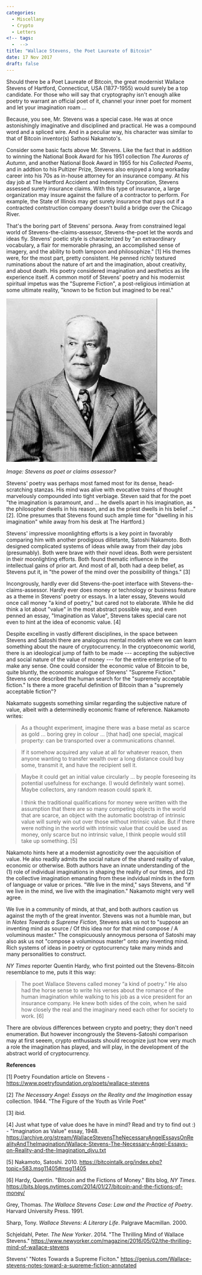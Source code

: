 ```yaml
---
categories:
  - Miscellany
  - Crypto
  - Letters
<!-- tags:
  -  -->
title: "Wallace Stevens, the Poet Laureate of Bitcoin"
date: 17 Nov 2017
draft: false
---
```

Should there be a Poet Laureate of Bitcoin, the great modernist Wallace Stevens of Hartford, Connecticut, USA (1877-1955) would surely be a top candidate. For those who will say that cryptography isn't enough alike poetry to warrant an official poet of it, channel your inner poet for moment and let your imagination roam ...

Because, you see, Mr. Stevens was a special case. He was at once astonishingly imaginative and disciplined and practical. He was a compound word and a spliced wire. And in a peculiar way, his character was similar to that of Bitcoin inventor(s) Sathosi Nakamoto's. 

Consider some basic facts above Mr. Stevens. Like the fact that in addition to winning the National Book Award for his 1951 collection *The Auroras of Autumn*, and another National Book Award in 1955 for his *Collected Poems*, and in addtion to his Pultizer Prize, Stevens also enjoyed a long workaday career into his 70s as in-house attorney for an insurance company. At his day job at The Hartford Accident and Indemnity Corporation, Stevens assessed surety insurance claims. With this type of insurance, a large organization may insure against the failure of a contractor to perform. For example, the State of Illinois may get surety insurance that pays out if a contracted contstruction company doesn't build a bridge over the Chicago River. 


That's the boring part of Stevens' persona. Away from constrained legal world of Stevens-the-claims-assessor, Stevens-the-poet let the words and ideas fly. Stevens' poetic style is characterized by "an extraordinary vocabulary, a flair for memorable phrasing, an accomplished sense of imagery, and the ability to both lampoon and philosophize." [1] His themes were, for the most part, pretty consistent. He penned richly textured ruminations about the nature of art and the imagination, about creativity, and about death. His poetry considered imagination and aesthetics as life experience itself. A common motif of Stevens' poetry and his modernist spiritual impetus was the "Supreme Fiction", a post-religious intimiation at some ultimate reality, "known to be fiction but imagined to be real." 

<img src="/stevens.png" alt="wallace stevens bitcoin" style="width: 400px;" style="float: center;"/>

*Image: Stevens as poet or claims assessor?*

Stevens' poetry was perhaps most famed most for its dense, head-scratching stanzas. His mind was alive with evocative trains of thought marvelously compounded into tight verbiage. Steven said that for the poet "the imagination is paramount, and ... he dwells apart in his imagination, as the philosopher dwells in his reason, and as the priest dwells in his belief ..." [2]. (One presumes that Stevens found such ample time for "dwelling in his imagination" while away from his desk at The Hartford.)

Stevens' impressive moonlighting efforts is a key point in favorably comparing him with another prodigious dilletante, Satoshi Nakamoto. Both designed complicated systems of ideas while away from their day jobs (presumably). Both were brave with their novel ideas. Both were persistent in their moonlighting efforts. Both found thematic influence in the intellectual gains of prior art. And most of all, both had a deep belief, as Stevens put it, in "the power of the mind over the possibility of things." [3]

Incongrously, hardly ever did Stevens-the-poet interface with Stevens-the-claims-assessor. Hardly ever does money or technology or business feature as a theme in Stevens' poetry or essays. In a later essay, Stevens would once call money “a kind of poetry," but cared not to elaborate. While he did think a lot about "value" in the most abstract possible way, and even penned an essay, "Imagination as Value", Stevens takes special care not even to hint at the idea of economic value. [4]

Despite excelling in vastly different disciplines, in the space between Stevens and Satoshi there are analogous mental models where we can learn something about the naure of cryptocurrency. In the cryptoeconomic world, there is an ideological jump of faith to be made --- accepting the subjective and social nature of the value of money --- for the entire enterprise of to make any sense. One could consider the economic value of Bitcoin to be, quite bluntly, the economic analogue of Stevens' "Supreme Fiction." Stevens once described the human search for the "supremely acceptable fiction." Is there a more graceful definition of Bitcoin than a "supremely acceptable fiction"?

Nakamato suggests something similar regarding the subjective nature of value, albeit with a determinedly economic frame of reference. Nakamoto writes:

> As a thought experiment, imagine there was a base metal as scarce as gold ... boring grey in colour ... [that had] one special, magical property: can be transported over a communications channel. 

>If it somehow acquired any value at all for whatever reason, then anyone wanting to transfer wealth over a long distance could buy some, transmit it, and have the recipient sell it. 

> Maybe it could get an initial value circularly ... by people foreseeing its potential usefulness for exchange. (I would definitely want some). Maybe collectors, any random reason could spark it. <br><br>
> I think the traditional qualifications for money were written with the assumption that there are so many competing objects in the world that are scarce, an object with the automatic bootstrap of intrinsic value will surely win out over those without intrinsic value. But if there were nothing in the world with intrinsic value that could be used as money, only scarce but no intrinsic value, I think people would still take up something.  [5]

Nakamoto hints here at a modernist agnosticity over the aqcuisition of value. He also readily admits the social nature of the shared reality of value, economic or otherwise. Both authors have an innate understanding of the (1) role of individual imaginations in shaping the reality of our times, and (2) the collective imagination emanating from these indvidual minds in the form of language or value or prices. "We live in the mind," says Stevens, and "if we live in the mind, we live with the imagination." Nakamoto might very well agree. 

We live in a community of minds, at that, and both authors caution us against the myth of the great inventor. Stevens was not a humble man, but in *Notes Towards a Supreme Fiction*, Stevens asks us not to "suppose an inventing mind as source / Of this idea nor for that mind compose / A voluminous master." The conspicuously annoymous persona of Satoshi may also ask us not "compose a voluminous master" onto any inventing mind. Rich systems of ideas in poetry or cyptocurrency take many minds and many personalities to construct. 

*NY Times* reporter Quentin Hardy, who first pointed out the Stevens-Bitcoin resemblance to me, puts it this way:

>The poet Wallace Stevens called money “a kind of poetry.” He also had the horse sense to write his verses about the romance of the human imagination while walking to his job as a vice president for an insurance company. He knew both sides of the coin, when he said how closely the real and the imaginary need each other for society to work. [6]

There are obvious differences between crypto and poetry; they don't need enumeration. But however incongrously the Stevens-Satoshi comparison may at first seeem, crypto enthusiasts should recognize just how very much a role the imagination has played, and will play, in the development of the abstract world of cryptocurrency. 


**References**

[1] Poetry Foundation article on Stevens - https://www.poetryfoundation.org/poets/wallace-stevens

[2] *The Necessary Angel: Essays on the Reality and the Imagination* essay collection. 1944. "The Figure of the Youth as Virile Poet"

[3] ibid.

[4] Just what type of value does he have in mind? Read and try to find out :) - "Imagination as Value" essay, 1948. https://archive.org/stream/WallaceStevensTheNecessaryAngelEssaysOnRealityAndTheImagination/Wallace-Stevens-The-Necessary-Angel-Essays-on-Reality-and-the-Imagination_djvu.txt

[5] Nakamoto, Satoshi. 2010. https://bitcointalk.org/index.php?topic=583.msg11405#msg11405

[6] Hardy, Quentin. "Bitcoin and the Fictions of Money." Bits blog, *NY Times*. https://bits.blogs.nytimes.com/2014/01/27/bitcoin-and-the-fictions-of-money/

Grey, Thomas. *The Wallace Stevens Case: Law and the Practice of Poetry*. Harvard University Press. 1991.

Sharp, Tony. *Wallace Stevens: A Literary Life*. Palgrave Macmillan. 2000.

Schjeldahl, Peter. *The New Yorker*. 2014. "The Thrilling Mind of Wallace Stevens." https://www.newyorker.com/magazine/2016/05/02/the-thrilling-mind-of-wallace-stevens

Stevens' "Notes Towards a Supreme Ficiton." https://genius.com/Wallace-stevens-notes-toward-a-supreme-fiction-annotated



